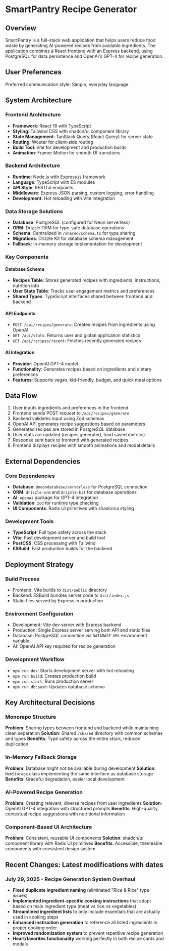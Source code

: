 # SmartPantry Recipe Generator

## Overview

SmartPantry is a full-stack web application that helps users reduce food waste by generating AI-powered recipes from available ingredients. The application combines a React frontend with an Express backend, using PostgreSQL for data persistence and OpenAI's GPT-4 for recipe generation.

## User Preferences

Preferred communication style: Simple, everyday language.

## System Architecture

### Frontend Architecture
- **Framework**: React 18 with TypeScript
- **Styling**: Tailwind CSS with shadcn/ui component library
- **State Management**: TanStack Query (React Query) for server state
- **Routing**: Wouter for client-side routing
- **Build Tool**: Vite for development and production builds
- **Animation**: Framer Motion for smooth UI transitions

### Backend Architecture
- **Runtime**: Node.js with Express.js framework
- **Language**: TypeScript with ES modules
- **API Style**: RESTful endpoints
- **Middleware**: Express JSON parsing, custom logging, error handling
- **Development**: Hot reloading with Vite integration

### Data Storage Solutions
- **Database**: PostgreSQL (configured for Neon serverless)
- **ORM**: Drizzle ORM for type-safe database operations
- **Schema**: Centralized in `/shared/schema.ts` for type sharing
- **Migrations**: Drizzle Kit for database schema management
- **Fallback**: In-memory storage implementation for development

### Key Components

#### Database Schema
- **Recipes Table**: Stores generated recipes with ingredients, instructions, nutrition info
- **User Stats Table**: Tracks user engagement metrics and preferences
- **Shared Types**: TypeScript interfaces shared between frontend and backend

#### API Endpoints
- `POST /api/recipes/generate`: Creates recipes from ingredients using OpenAI
- `GET /api/stats`: Returns user and global application statistics
- `GET /api/recipes/recent`: Fetches recently generated recipes

#### AI Integration
- **Provider**: OpenAI GPT-4 model
- **Functionality**: Generates recipes based on ingredients and dietary preferences
- **Features**: Supports vegan, kid-friendly, budget, and quick meal options

## Data Flow

1. User inputs ingredients and preferences in the frontend
2. Frontend sends POST request to `/api/recipes/generate`
3. Backend validates input using Zod schemas
4. OpenAI API generates recipe suggestions based on parameters
5. Generated recipes are stored in PostgreSQL database
6. User stats are updated (recipes generated, food saved metrics)
7. Response sent back to frontend with generated recipes
8. Frontend displays recipes with smooth animations and modal details

## External Dependencies

### Core Dependencies
- **Database**: `@neondatabase/serverless` for PostgreSQL connection
- **ORM**: `drizzle-orm` and `drizzle-kit` for database operations
- **AI**: `openai` package for GPT-4 integration
- **Validation**: `zod` for runtime type checking
- **UI Components**: Radix UI primitives with shadcn/ui styling

### Development Tools
- **TypeScript**: Full type safety across the stack
- **Vite**: Fast development server and build tool
- **PostCSS**: CSS processing with Tailwind
- **ESBuild**: Fast production builds for the backend

## Deployment Strategy

### Build Process
- Frontend: Vite builds to `dist/public` directory
- Backend: ESBuild bundles server code to `dist/index.js`
- Static files served by Express in production

### Environment Configuration
- Development: Vite dev server with Express backend
- Production: Single Express server serving both API and static files
- Database: PostgreSQL connection via `DATABASE_URL` environment variable
- AI: OpenAI API key required for recipe generation

### Development Workflow
- `npm run dev`: Starts development server with hot reloading
- `npm run build`: Creates production build
- `npm run start`: Runs production server
- `npm run db:push`: Updates database schema

## Key Architectural Decisions

### Monorepo Structure
**Problem**: Sharing types between frontend and backend while maintaining clean separation
**Solution**: Shared `/shared` directory with common schemas and types
**Benefits**: Type safety across the entire stack, reduced duplication

### In-Memory Fallback Storage
**Problem**: Database might not be available during development
**Solution**: `MemStorage` class implementing the same interface as database storage
**Benefits**: Graceful degradation, easier local development

### AI-Powered Recipe Generation
**Problem**: Creating relevant, diverse recipes from user ingredients
**Solution**: OpenAI GPT-4 integration with structured prompts
**Benefits**: High-quality, contextual recipe suggestions with nutritional information

### Component-Based UI Architecture
**Problem**: Consistent, reusable UI components
**Solution**: shadcn/ui component library with Radix UI primitives
**Benefits**: Accessible, themeable components with consistent design system

## Recent Changes: Latest modifications with dates

### July 29, 2025 - Recipe Generation System Overhaul
- **Fixed duplicate ingredient naming** (eliminated "Rice & Rice" type issues)
- **Implemented ingredient-specific cooking instructions** that adapt based on main ingredient type (meat vs rice vs vegetables)
- **Streamlined ingredient lists** to only include essentials that are actually used in cooking steps
- **Enhanced instruction generation** to reference all listed ingredients in proper cooking order
- **Improved randomization system** to prevent repetitive recipe generation
- **Heart/favorites functionality** working perfectly in both recipe cards and modals